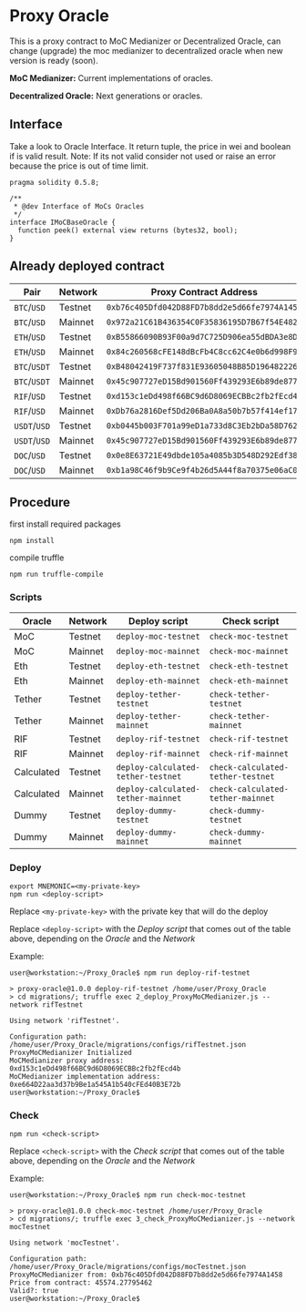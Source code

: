 # Proxy Oracle

This is a proxy contract to MoC Medianizer or Decentralized Oracle, can change (upgrade) the moc medianizer to decentralized oracle
when new version is ready (soon).

**MoC Medianizer:** Current implementations of oracles.

**Decentralized Oracle:** Next generations or oracles.


## Interface

Take a look to Oracle Interface. It return tuple, the price in wei and boolean if is valid result.
Note: If its not valid consider not used or raise an error because the price is out of time limit.

```
pragma solidity 0.5.8;

/**
 * @dev Interface of MoCs Oracles
 */
interface IMoCBaseOracle {
  function peek() external view returns (bytes32, bool);
}
```

## Already deployed contract

| Pair         | Network | Proxy Contract Address                       | Implementation Contract Address              | Contract Name                            | Enviroment    |
| ------------ | ------- | :------------------------------------------: | :------------------------------------------: | ---------------------------------------- | ------------- |
| `BTC`/`USD`  | Testnet | `0xb76c405Dfd042D88FD7b8dd2e5d66fe7974A1458` | `0xC3A9B88BD40ab144B377B32045062847b79A84Be` | `ProxyMoCMedianizer`                     | mocTestnet    |
| `BTC`/`USD`  | Mainnet | `0x972a21C61B436354C0F35836195D7B67f54E482C` | `0xEC1Ac4d34319Ba7B6bbD920C168413320Edd0f4F` | `ProxyMoCMedianizer`                     | mocMainnet    |
| `ETH`/`USD`  | Testnet | `0xB55866090B93F00a9d7C725D906ea55dBDA3e8D7` | `0x8e2fea7a925f5F7aF7006e351289Fcd0135B1d76` | `ProxyMoCMedianizer`                     | ethTestnet    |
| `ETH`/`USD`  | Mainnet | `0x84c260568cFE148dBcFb4C8cc62C4e0b6d998F91` | `0xbCb80B5551e56B7241275211068d3f56615E4590` | `ProxyMoCMedianizer`                     | ethMainnet    |
| `BTC`/`USDT` | Testnet | `0xB48042419F737f831E93605048B85D1964822269` | `0xEF8e441B577B4e797F485AE684Eb5D5106Cc55Ad` | `ProxyMoCMedianizer`                     | tetherTestnet |
| `BTC`/`USDT` | Mainnet | `0x45c907727eD15Bd901560Ff439293E6b89de877e` | `0xc78599497c42245627C69cc7CBb27F95Bb2B9646` | `ProxyMoCMedianizer`                     | tetherMainnet |
| `RIF`/`USD`  | Testnet | `0xd153c1eDd498f66BC9d6D8069ECBBc2fb2fEcd4b` | `0xe664D22aa3d37b9Be1a545A1b540cFEd40B3E72b` | `ProxyMoCMedianizer`                     | rifTestnet    |
| `RIF`/`USD`  | Mainnet | `0xDb76a2816Def5Dd206Ba0A8a50b7b57f414ef17D` | `0x997eF33BE0D599AB3Df4792039a14fb3cF3CAEaC` | `ProxyMoCMedianizer`                     | rifMainnet    |
| `USDT`/`USD` | Testnet | `0xb0445b003F701a99eD1a733d8C3Eb2bDa58D7622` | `0xa81ffD4d154917a28575A0717530865E466b2636` | `ProxyMedianizerMocStateCalculatedPrice` | tetherTestnet |
| `USDT`/`USD` | Mainnet | `0x45c907727eD15Bd901560Ff439293E6b89de877e` | `0xc78599497c42245627C69cc7CBb27F95Bb2B9646` | `ProxyMedianizerMocStateCalculatedPrice` | tetherMainnet |
| `DOC`/`USD`  | Testnet | `0x0e8E63721E49dbde105a4085b3D548D292Edf38A` | `0xF13Fc9FDbbf059497815d834864ABc300aAe13e1` | `ProxyDummyOracle`                       | dummyTestnet  |
| `DOC`/`USD`  | Mainnet | `0xb1a98C46f9b9Ce9f4b26d5A44f8a70375e06aC02` | `0x2958a89d955E674A44bde1f834254586E736c451` | `ProxyDummyOracle`                       | dummyMainnet  |

## Procedure 

first install required packages

```
npm install
```

compile truffle

```
npm run truffle-compile
```

### Scripts

| Oracle     | Network | Deploy script                      | Check script                      |
| ---------- | ------- | ---------------------------------- | --------------------------------- |
| MoC        | Testnet | `deploy-moc-testnet`               | `check-moc-testnet`               |
| MoC        | Mainnet | `deploy-moc-mainnet`               | `check-moc-mainnet`               |
| Eth        | Testnet | `deploy-eth-testnet`               | `check-eth-testnet`               |
| Eth        | Mainnet | `deploy-eth-mainnet`               | `check-eth-mainnet`               |
| Tether     | Testnet | `deploy-tether-testnet`            | `check-tether-testnet`            |
| Tether     | Mainnet | `deploy-tether-mainnet`            | `check-tether-mainnet`            |
| RIF        | Testnet | `deploy-rif-testnet`               | `check-rif-testnet`               |
| RIF        | Mainnet | `deploy-rif-mainnet`               | `check-rif-mainnet`               |
| Calculated | Testnet | `deploy-calculated-tether-testnet` | `check-calculated-tether-testnet` |
| Calculated | Mainnet | `deploy-calculated-tether-mainnet` | `check-calculated-tether-mainnet` | 
| Dummy      | Testnet | `deploy-dummy-testnet`             | `check-dummy-testnet`             |
| Dummy      | Mainnet | `deploy-dummy-mainnet`             | `check-dummy-mainnet`             |

### Deploy

```
export MNEMONIC=<my-private-key>
npm run <deploy-script>
```

Replace `<my-private-key>` with the private key that will do the deploy

Replace `<deploy-script>` with the *Deploy script* that comes out of the table above, depending on the *Oracle* and the *Network*

Example:

```
user@workstation:~/Proxy_Oracle$ npm run deploy-rif-testnet

> proxy-oracle@1.0.0 deploy-rif-testnet /home/user/Proxy_Oracle
> cd migrations/; truffle exec 2_deploy_ProxyMoCMedianizer.js --network rifTestnet

Using network 'rifTestnet'.

Configuration path:  /home/user/Proxy_Oracle/migrations/configs/rifTestnet.json
ProxyMoCMedianizer Initialized
MoCMedianizer proxy address:  0xd153c1eDd498f66BC9d6D8069ECBBc2fb2fEcd4b
MoCMedianizer implementation address:  0xe664D22aa3d37b9Be1a545A1b540cFEd40B3E72b
user@workstation:~/Proxy_Oracle$
```

### Check

```
npm run <check-script>
```

Replace `<check-script>` with the *Check script* that comes out of the table above, depending on the *Oracle* and the *Network*

Example:

```
user@workstation:~/Proxy_Oracle$ npm run check-moc-testnet

> proxy-oracle@1.0.0 check-moc-testnet /home/user/Proxy_Oracle
> cd migrations/; truffle exec 3_check_ProxyMoCMedianizer.js --network mocTestnet

Using network 'mocTestnet'.

Configuration path:  /home/user/Proxy_Oracle/migrations/configs/mocTestnet.json
ProxyMoCMedianizer from: 0xb76c405Dfd042D88FD7b8dd2e5d66fe7974A1458
Price from contract: 45574.27795462
Valid?: true
user@workstation:~/Proxy_Oracle$
```
